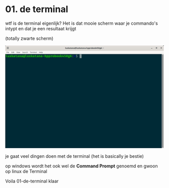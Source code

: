# 01. de terminal

wtf is de terminal eigenlijk? Het is dat mooie scherm waar je commando's intypt en dat je een resultaat krijgt

(totally zwarte scherm)

<img src="01-de-terminal-linux.jpg">

je gaat veel dingen doen met de terminal (het is basically je bestie)

op windows wordt het ook wel de **Command Prompt** genoemd
en gwoon op linux de Terminal


Voila 01-de-terminal klaar